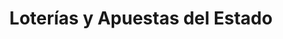 ---
title: "Loterías y Apuestas del Estado"
url: /sevilla/loterias-y-apuestas-del-estado/
shop: Lotterie
---
